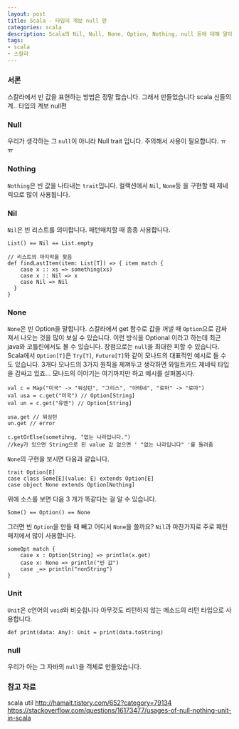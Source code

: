 ```yaml
---
layout: post
title: Scala - 타입의 계보 null 편
categories: scala
description: Scala의 Nil, Null, None, Option, Nothing, null 등에 대해 알아봅시다. 
tags:
- scala
- 스칼라
---
```


### 서론

스칼라에서 빈 값을 표현하는 방법은 정말 많습니다. 그래서 만들었습니다 scala 신들의 계.. 타입의 계보 null편

### Null

우리가 생각하는 그 `null`이 아니라 Null trait 입니다. 주의해서 사용이 필요합니다. ㅠㅠ

### Nothing
`Nothing`은 빈 값을 나타내는 `trait`입니다. 컬랙션에서 `Nil`, `None`등 을 구현할 때 제네릭으로 많이 사용됩니다.

### Nil

`Nil`은 빈 리스트를 의미합니다. 패턴매치할 때 종종 사용합니다.

    List() == Nil == List.empty
    
    // 리스트의 마지막을 찾음
    def findLastItem(item: List[T]) => { item match {
        case x :: xs => something(xs)
        case x :: Nil => x
        case Nil => Nil
      }
    }

### None

`None`은 빈 Option을 말합니다. 스칼라에서 get 함수로 값을 꺼낼 때 `Option`으로 감싸져서 나오는 것을 많이 보실 수 있습니다. 
이런 방식을 Optional 이라고 하는데 최근 java와 코틀린에서도 볼 수 있습니다. 장점으로는 `null`을 최대한 피할 수 있습니다.
Scala에서 `Option[T]`은 `Try[T]`, `Future[T]`와 같이 모나드의 대표적인 예시로 들 수도 있습니다. 3개다 모나드의 3가지 원칙을 제껴두고 생각하면
와일트카드 제네릭 타입을 감싸고 있죠... 모나드의 이야기는 여기까지만 하고 예시를 살펴봅시다.

    val c = Map("미국" -> "워싱턴", "그리스", "아테네", "로마" -> "로마")
    val usa = c.get("미국") // Option[String]
    val un = c.get("유엔") // Option[String]
    
    usa.get // 워싱턴
    un.get // error
    
    c.getOrElse(sometihng, "없는 나라입니다.")
    //key가 있으면 String으로 된 value 값 없으면 ' "없는 나라입니다" '를 돌려줌

`None`의 구현을 보시면 다음과 같습니다.

    trait Option[E]
    case class Some[E](value: E) extends Option[E]
    case object None extends Option[Nothing]
    
위에 소스를 보면 다음 3 개가 똑같다는 걸 알 수 있습니다.

    Some() == Option() == None

그러면 빈 `Option`을 만들 때 빼고 어디서 `None`을 쓸까요? `Nil`과 마찬가지로 주로 패턴매치에서 많이 사용합니다.

    someOpt match {
        case x : Option[String] => println(x.get)
        case x: None => println("빈 값")
        case _=> println("nonString")
    }
    
### Unit

`Unit`은 c언어의 `void`와 비슷힙니다 아무것도 리턴하지 않는 메소드의 리턴 타입으로 사용합니다.

    def print(data: Any): Unit = print(data.toString)

### null

우리가 아는 그 자바의 `null`을 객체로 만들었습니다.



### 참고 자료

scala util
http://hamait.tistory.com/652?category=79134
https://stackoverflow.com/questions/16173477/usages-of-null-nothing-unit-in-scala
